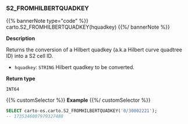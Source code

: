 ### S2_FROMHILBERTQUADKEY

{{% bannerNote type="code" %}}
carto.S2_FROMHILBERTQUADKEY(hquadkey)
{{%/ bannerNote %}}

**Description**

Returns the conversion of a Hilbert quadkey (a.k.a Hilbert curve quadtree ID) into a S2 cell ID.

* `hquadkey`: `STRING` Hilbert quadkey to be converted.

**Return type**

`INT64`

{{% customSelector %}}
**Example**
{{%/ customSelector %}}

```sql
SELECT carto-os.carto.S2_FROMHILBERTQUADKEY('0/30002221');
-- 1735346007979327488
```